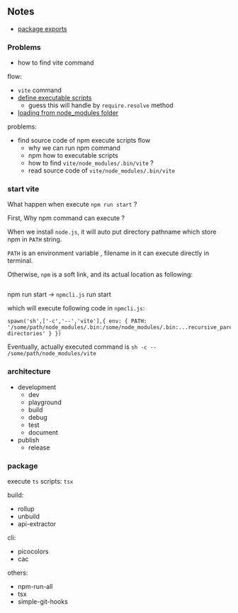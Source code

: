 ## Notes

- [package exports](https://webpack.js.org/guides/package-exports/)

### Problems

- how to find vite command

flow:

- `vite` command
- [define executable scripts](https://docs.npmjs.com/cli/v8/using-npm/scripts#path)
  - guess this will handle by `require.resolve` method
- [loading from node_modules folder](https://nodejs.org/api/modules.html#loading-from-node_modules-folders)

problems:

- find source code of npm execute scripts flow
  - why we can run npm command
  - npm how to executable scripts
  - how to find `vite/node_modules/.bin/vite` ?
  - read source code of `vite/node_modules/.bin/vite`

### start vite

What happen when execute `npm run start` ?

First, Why npm command can execute ?

When we install `node.js`, it will auto put directory pathname which store npm in `PATH` string.

`PATH` is an environment variable , filename in it can execute directly in terminal.

Otherwise, `npm` is a soft link, and its actual location as following:

```shell

```

npm run start -> `npmcli.js` run start

which will execute following code in `npmcli.js`:

```shell
spawn('sh',['-c','--','vite'],{ env: { PATH: '/some/path/node_modules/.bin:/some/node_modules/.bin:...recursive_parent/node_modules/.bin:...other directories' } })
```

Eventually, actually executed command is `sh -c -- /some/path/node_modules/vite`

### architecture

- development
  - dev
  - playground
  - build
  - debug
  - test
  - document
- publish
  - release

### package

execute `ts` scripts: `tsx`

build:

- rollup
- unbuild
- api-extractor

cli:

- picocolors
- cac

others:

- npm-run-all
- tsx
- simple-git-hooks
